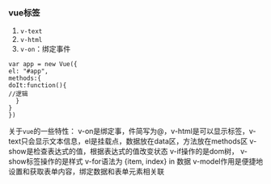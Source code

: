 
### vue标签
1. `v-text`
2. `v-html`
3. `v-on`：绑定事件
```vue
var app = new Vue({
el: "#app",
methods:{
doIt:function(){
//逻辑
  }
}
})
```
关于`vue`的一些特性：
v-on是绑定事，件简写为@，v-html是可以显示标签，v-text只会显示文本信息，el是挂载点，数据放在data区，方法放在methods区
v-show是检查表达式的值，根据表达式的值改变状态 v-if操作的是dom树， v-show标签操作的是样式
v-for语法为 {item, index} in 数据
v-model作用是便捷地设置和获取表单内容，绑定数据和表单元素相关联